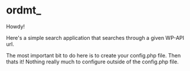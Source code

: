 # ordmt_

Howdy!

Here's a simple search application that searches through a given WP-API url. 


The most important bit to do here is to create your config.php file. Then thats it! Nothing really much to configure outside of the config.php file.

